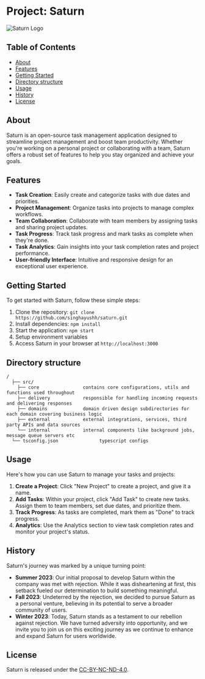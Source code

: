 # Project: Saturn

![Saturn Logo](./static/img/logo.png)

## Table of Contents
- [About](#about)
- [Features](#features)
- [Getting Started](#getting-started)
- [Directory structure](#directory-structure)
- [Usage](#usage)
- [History](#history)
- [License](#license)

## About

Saturn is an open-source task management application designed to streamline project management and boost team productivity. Whether you're working on a personal project or collaborating with a team, Saturn offers a robust set of features to help you stay organized and achieve your goals.

## Features

- **Task Creation**: Easily create and categorize tasks with due dates and priorities.
- **Project Management**: Organize tasks into projects to manage complex workflows.
- **Team Collaboration**: Collaborate with team members by assigning tasks and sharing project updates.
- **Task Progress**: Track task progress and mark tasks as complete when they're done.
- **Task Analytics**: Gain insights into your task completion rates and project performance.
- **User-friendly Interface**: Intuitive and responsive design for an exceptional user experience.

## Getting Started

To get started with Saturn, follow these simple steps:

1. Clone the repository: `git clone https://github.com/singhayushh/saturn.git`
2. Install dependencies: `npm install`
3. Start the application: `npm start`
4. Setup environment variables
5. Access Saturn in your browser at `http://localhost:3000`

## Directory structure

```
/
  ├── src/
    ├── core                contains core configurations, utils and functions used throughout
    ├── delivery            responsible for handling incoming requests and delivering responses
    ├── domains             domain driven design subdirectories for each domain covering business logic
    ├── external            external integrations, services, third party APIs and data sources
    └── internal            internal components like background jobs, message queue servers etc
  └── tsconfig.json               typescript configs

```

## Usage

Here's how you can use Saturn to manage your tasks and projects:

1. **Create a Project**: Click "New Project" to create a project, and give it a name.
2. **Add Tasks**: Within your project, click "Add Task" to create new tasks. Assign them to team members, set due dates, and prioritize them.
3. **Track Progress**: As tasks are completed, mark them as "Done" to track progress.
4. **Analytics**: Use the Analytics section to view task completion rates and monitor your project's status.

## History

Saturn's journey was marked by a unique turning point:

- **Summer 2023**: Our initial proposal to develop Saturn within the company was met with rejection. While it was disheartening at first, this setback fueled our determination to build something meaningful.
- **Fall 2023**: Undeterred by the rejection, we decided to pursue Saturn as a personal venture, believing in its potential to serve a broader community of users.
- **Winter 2023**: Today, Saturn stands as a testament to our rebellion against rejection. We have turned adversity into opportunity, and we invite you to join us on this exciting journey as we continue to enhance and expand Saturn for users worldwide.

## License

Saturn is released under the [CC-BY-NC-ND-4.0](LICENSE).
